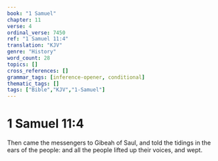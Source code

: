 ```yaml
---
book: "1 Samuel"
chapter: 11
verse: 4
ordinal_verse: 7450
ref: "1 Samuel 11:4"
translation: "KJV"
genre: "History"
word_count: 28
topics: []
cross_references: []
grammar_tags: [inference-opener, conditional]
thematic_tags: []
tags: ["Bible","KJV","1-Samuel"]
---
```


# 1 Samuel 11:4

Then came the messengers to Gibeah of Saul, and told the tidings in the ears of the people: and all the people lifted up their voices, and wept.

